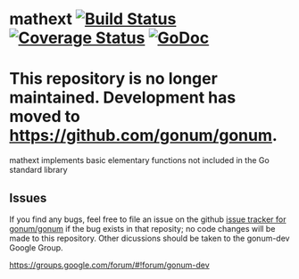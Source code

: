 # mathext  [![Build Status](https://travis-ci.org/gonum/mathext.svg?branch=master)](https://travis-ci.org/gonum/mathext)  [![Coverage Status](https://coveralls.io/repos/github/gonum/mathext/badge.svg?branch=master)](https://coveralls.io/github/gonum/mathext?branch=master) [![GoDoc](https://godoc.org/github.com/gonum/mathext?status.svg)](https://godoc.org/github.com/gonum/mathext)

# This repository is no longer maintained. Development has moved to https://github.com/gonum/gonum.

mathext implements basic elementary functions not included in the Go standard library

## Issues

If you find any bugs, feel free to file an issue on the github [issue tracker for gonum/gonum](https://github.com/gonum/gonum/issues) if the bug exists in that reposity; no code changes will be made to this repository. Other dicussions should be taken to the gonum-dev Google Group.

https://groups.google.com/forum/#!forum/gonum-dev
